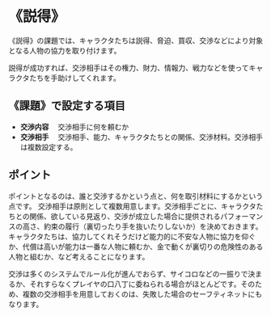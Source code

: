# 《説得》

《説得》の課題では、キャラクタたちは説得、脅迫、買収、交渉などにより対象となる人物の協力を取り付けます。

説得が成功すれば、交渉相手はその権力、財力、情報力、戦力などを使ってキャラクタたちを手助けしてくれます。

## 《課題》で設定する項目

* __交渉内容__ 　交渉相手に何を頼むか
* __交渉相手__ 　交渉相手、能力、キャラクタたちとの関係、交渉材料。交渉相手は複数設定する。

## ポイント

ポイントとなるのは、誰と交渉するかという点と、何を取引材料にするかという点です。
交渉相手は原則として複数用意します。交渉相手ごとに、キャラクタたちとの関係、欲している見返り、交渉が成立した場合に提供されるパフォーマンスの高さ、約束の履行（裏切ったり手を抜いたりしないか）を決めておきます。キャラクタたちは、協力してくれそうだけど能力的に不安な人物に協力を仰ぐか、代償は高いが能力は一番な人物に頼むか、金で動くが裏切りの危険性のある人物と組むか、など考えることになります。

交渉は多くのシステムでルール化が進んでおらず、サイコロなどの一振りで決まるか、それすらなくプレイヤの口八丁に委ねられる場合がほとんどです。そのため、複数の交渉相手を用意しておくのは、失敗した場合のセーフティネットにもなります。
